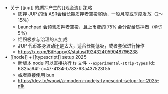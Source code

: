 - 关于 [[jup]] 的质押产生的[[现金流]] 策略
	- 质押 JUP 的话 ASR会给长期质押者空投奖励，一般月度或季度发放（2～15%）
	- Launchpad  会预售质押者空投，且上币费的 75% 会分配给质押者（单词 5%）
	- 给积极参与治理的人加成
	- JUP 代币本身波动还是太大，适合长期低吸，或者套保进行操作
	- https://x.com/BitHappyX/status/1924324059048796238
- [[node]] + [[typescript]] setup 2025
	- 新版本 node 可以直接执行 ts 文件 `--experimental-strip-types`
	  id:: 682ba94f-cc47-4134-b783-63a437523f55
	- 或者直接使用 bun
	- https://dev.to/woovi/a-modern-nodejs-typescript-setup-for-2025-nlk